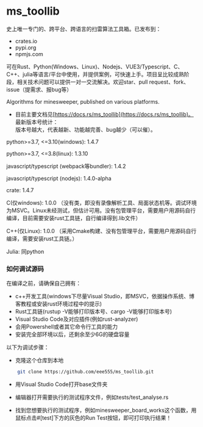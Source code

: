# ms_toollib

史上唯一专门的、跨平台、跨语言的扫雷算法工具箱。已发布到：

- crates.io
- pypi.org
- npmjs.com

可在Rust、Python(Windows、Linux)、Nodejs、VUE3/Typescript、C、C++、julia等语言/平台中使用，并提供案例，可快速上手。项目呈比较成熟阶段，相关技术问题可以提供一对一交流解决。欢迎star、pull request、fork、issue（提需求、报bug等）

Algorithms for minesweeper, published on various platforms.

- 目前主要文档见[https://docs.rs/ms_toollib](https://docs.rs/ms_toollib)。
最新版本号统计：  
版本号越大，代表越新、功能越完善、bug越少（可以催）。

python>=3.7, <=3.10(windows): 1.4.7

python>=3.7, <=3.8(linux): 1.3.10

javascript/typescript (webpack等bundler): 1.4.2

javascript/typescript (nodejs): 1.4.0-alpha

crate: 1.4.7

C(仅windows): 1.0.0 （没有类，即没有录像解析工具、局面状态机等。调试环境为MSVC。Linux未经测试，但估计可用。没有包管理平台，需要用户用源码自行编译，目前需要安装rust工具链，自行编译得到.lib文件）

C++(仅Linux): 1.0.0
（采用Cmake构建、没有包管理平台，需要用户用源码自行编译，需要安装rust工具链。）

Julia: 同python


### 如何调试源码

在编译之前，请确保自己拥有：

*   c++开发工具(windows下尽量Visual Studio，即MSVC，依据操作系统、博客教程或安装rust环境过程中的提示)
*   Rust工具链(rustup -V能够打印版本号、cargo -V能够打印版本号)
*   Visual Studio Code及对应插件(例如rust-analyzer)
*   会用Powershell或者其它命令行工具的能力
*   安装完全部环境以后，还剩余至少6G的硬盘容量

以下为调试步骤：

*   克隆这个仓库到本地
```sh
    git clone https://github.com/eee555/ms_toollib.git
```

*   用Visual Studio Code打开base文件夹

*   编辑器打开需要执行的测试程序文件，例如tests/test_analyse.rs

*   找到您想要执行的测试程序，例如minesweeper_board_works这个函数，用鼠标点击#[test]下方的灰色的Run Test按钮，即可打印执行结果！

